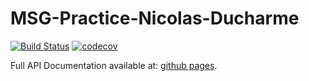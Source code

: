 # MSG-Practice-Nicolas-Ducharme
[![Build Status](https://travis-ci.org/nduc5420/MSG-Practice-Nicolas-Ducharme.svg?branch=master)](https://travis-ci.org/nduc5420/MSG-Practice-Nicolas-Ducharme)
[![codecov](https://codecov.io/gh/nduc5420/MSG-Practice-Nicolas-Ducharme/branch/master/graph/badge.svg)](https://codecov.io/gh/nduc5420/MSG-Practice-Nicolas-Ducharme)

Full API Documentation available at: [github pages](https://nduc5420.github.io/python_package/).
